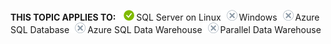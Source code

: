 <Token>**THIS TOPIC APPLIES TO:** ![yes](media/yes.png)SQL Server on Linux![no](media/no.png)Windows![no](media/no.png)Azure SQL Database![no](media/no.png)Azure SQL Data Warehouse![no](media/no.png)Parallel Data Warehouse </Token>
